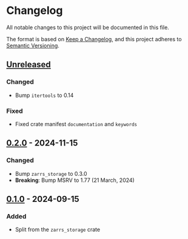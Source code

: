 # Changelog

All notable changes to this project will be documented in this file.

The format is based on [Keep a Changelog](https://keepachangelog.com/en/1.0.0/),
and this project adheres to [Semantic Versioning](https://semver.org/spec/v2.0.0.html).

## [Unreleased]

### Changed
- Bump `itertools` to 0.14

### Fixed
- Fixed crate manifest `documentation` and `keywords`

## [0.2.0] - 2024-11-15

### Changed
 - Bump `zarrs_storage` to 0.3.0
 - **Breaking**: Bump MSRV to 1.77 (21 March, 2024)

## [0.1.0] - 2024-09-15

### Added
 - Split from the `zarrs_storage` crate

[unreleased]: https://github.com/LDeakin/zarrs/compare/zarrs_http-v0.2.0...HEAD
[0.2.0]: https://github.com/LDeakin/zarrs/releases/tag/zarrs_http-v0.2.0
[0.1.0]: https://github.com/LDeakin/zarrs/releases/tag/zarrs_http-v0.1.0
